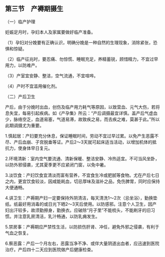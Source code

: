 ## 第三节　产褥期摄生

（一）临产护理

妊娠足月时，孕妇本人及家属要做好临产准备。

（1）孕妇对分娩要有正确认识，明确分娩是一种自然的生理现象，消除紧张，恐惧和惊疑。

（2）临产征兆时，要忍痛、勿惊慌、睡眠充足，养精蓄锐，顾惜精力，不宜过早用力，以防难产。

（3）产室宜安静、整洁，空气流通，不宜喧哗。

（4）产时不宜滥用催化剂。

（二）产后卫生

产后，由于分娩时出血，创伤及临产用力耗气等原因，以致营血、元气大伤，若将息失宜，每易引起疾病。如《产孕集》所云：“产后调摄最宜详慎。盖产后气虚血少，脉络空乏，血道易塞，气道易滞，故致疾之易，而去疾之难，莫甚于此。”所以此期调摄尤为重要。

1.慎起居：产妇要充分休息，保证睡眠时间，劳动不宜过早过累。以免产生恶露不尽、产后血崩、子宫脱垂等证。产后2〜3天就可起床适当活动，以增加机体的抵抗力，使身体早日复元。

2.环境清新：室内空气要流通、清新保暖、整洁安静、冷热适宜。不可当风坐卧，以防外邪侵袭，尤其夏季更不应紧闭门窗，以免中暑。

3.淡饮食：产妇饮食宜清淡而富有营养，不宜食生冷或肥腻等食物。尤在产后七日之内，更宜饮食较淡，因咸能耗血，切忌厚味及滋补之品，免伤脾胃，同时应保持大便通畅。

4.讲卫生：产褥期产妇一定要保持外阴清洁，每天清洗1〜2次（忌坐浴），勤换垫纸。纸最好用消毒的或日光下晒2〜3天后使用。以防感邪。注意个人卫生，因产妇出汗较多，故须勤擦身，勤换衣。应破除“月子里”不能梳头，不能刷牙的旧习惯。并注意乳房清洁，乳汁畅通，以防乳痈发生。

5.禁房事：产褥期应严禁性生活，以防损伤肝肾、冲任，避免外邪之侵袭，有利于气血之恢复。

6.察恶露：产后一个月左右，恶露当净不净、或伴大量阴道出血者，应迅速到医院治疗。产后四十二天应到医院做产后健康检查。
